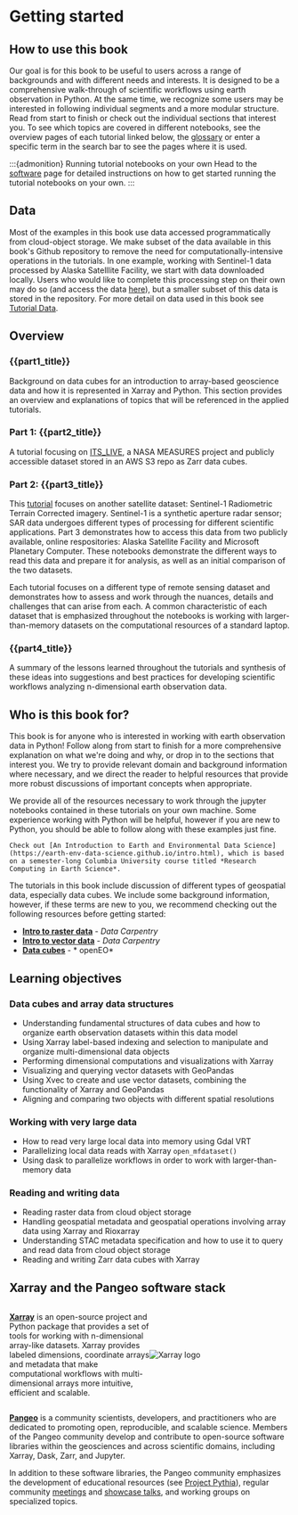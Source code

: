# Getting started

## How to use this book

Our goal is for this book to be useful to users across a range of backgrounds and with different needs and interests. It is designed to be a comprehensive walk-through of scientific workflows using earth observation in Python. At the same time, we recognize some users may be interested in following individual segments and a more modular structure. Read from start to finish or check out the individual sections that interest you. To see which topics are covered in different notebooks, see the overview pages of each tutorial linked below, the [glossary](../pt4/glossary.md) or enter a specific term in the search bar to see the pages where it is used.

:::{admonition} Running tutorial notebooks on your own
Head to the [software](software.md) page for detailed instructions on how to get started running the tutorial notebooks on your own.
:::

## Data

Most of the examples in this book use data accessed programmatically from cloud-object storage. We make subset of the data available in this book's Github repository to remove the need for computationally-intensive operations in the tutorials. In one example, working with Sentinel-1 data processed by Alaska Satelllite Facility, we start with data downloaded locally. Users who would like to complete this processing step on their own may do so (and access the data [here]()), but a smaller subset of this data is stored in the repository. For more detail on data used in this book see [Tutorial Data](../background/tutorial_data.md).


## Overview

### {{part1_title}}
Background on data cubes for an introduction to array-based geoscience data and how it is represented in Xarray and Python. This section provides an overview and explanations of topics that will be referenced in the applied tutorials.

### Part 1: {{part2_title}}
A tutorial focusing on [ITS_LIVE](https://its-live.jpl.nasa.gov/), a NASA MEASURES project and publicly accessible dataset stored in an AWS S3 repo as Zarr data cubes. 

### Part 2: {{part3_title}}
This [tutorial](sentinel1_intro.md) focuses on another satellite dataset: Sentinel-1 Radiometric Terrain Corrected imagery. Sentinel-1 is a synthetic aperture radar sensor; SAR data undergoes different types of processing for different scientific applications. Part 3 demonstrates how to access this data from two publicly available, online respositories: Alaska Satellite Facility and Microsoft Planetary Computer. These notebooks demonstrate the different ways to read this data and prepare it for analysis, as well as an initial comparison of the two datasets. 

Each tutorial focuses on a different type of remote sensing dataset and demonstrates how to assess and work through the nuances, details and challenges that can arise from each. A common characteristic of each dataset that is emphasized throughout the notebooks is working with larger-than-memory datasets on the computational resources of a standard laptop. 

### {{part4_title}}

A summary of the lessons learned throughout the tutorials and synthesis of these ideas into suggestions and best practices for developing scientific workflows analyzing n-dimensional earth observation data. 

## Who is this book for?

This book is for anyone who is interested in working with earth observation data in Python! Follow along from start to finish for a more comprehensive explanation on what we're doing and why, or drop in to the sections that interest you. We try to provide relevant domain and background information where necessary, and we direct the reader to helpful resources that provide more robust discussions of important concepts when appropriate.

We provide all of the resources necessary to work through the jupyter notebooks contained in these tutorials on your own machine. Some experience working with Python will be helpful, however if you are new to Python, you should be able to follow along with these examples just fine. 

```{admonition} If you'd like a more thorough background on working with geospatial data in Python 
Check out [An Introduction to Earth and Environmental Data Science](https://earth-env-data-science.github.io/intro.html), which is based on a semester-long Columbia University course titled *Research Computing in Earth Science*.
```

The tutorials in this book include discussion of different types of geospatial data, especially data cubes. We include some background information, however, if these terms are new to you, we recommend checking out the following resources before getting started: 

- [**Intro to raster data**](https://datacarpentry.github.io/organization-geospatial/01-intro-raster-data.html#data-structures-raster-and-vector) - *Data Carpentry*
- [**Intro to vector data**](https://datacarpentry.github.io/organization-geospatial/02-intro-vector-data.html#about-vector-data) - *Data Carpentry*
- [**Data cubes**](https://openeo.org/documentation/1.0/datacubes.html#what-are-datacubes) - * openEO*

## Learning objectives

### Data cubes and array data structures
- Understanding fundamental structures of data cubes and how to organize earth observation datasets within this data model
- Using Xarray label-based indexing and selection to manipulate and organize multi-dimensional data objects
- Performing dimensional computations and visualizations with Xarray
- Visualizing and querying vector datasets with GeoPandas
- Using Xvec to create and use vector datasets, combining the functionality of Xarray and GeoPandas 
- Aligning and comparing two objects with different spatial resolutions

### Working with very large data
- How to read very large local data into memory using Gdal VRT 
- Parallelizing local data reads with Xarray `open_mfdataset()`
- Using dask to parallelize workflows in order to work with larger-than-memory data

### Reading and writing data
- Reading raster data from cloud object storage
- Handling geospatial metadata and geospatial operations involving array data using Xarray and Rioxarray
- Understanding STAC metadata specification and how to use it to query and read data from cloud object storage
- Reading and writing Zarr data cubes with Xarray


## Xarray and the Pangeo software stack


<div style="display: flex; align-items: center;">
  <div style="flex: 1;">
    <p><strong><a href="https://xarray.dev/">Xarray</a></strong> is an open-source project and Python package that provides a set of tools for working with n-dimensional array-like datasets. Xarray provides labeled dimensions, coordinate arrays and metadata that make computational workflows with multi-dimensional arrays more intuitive, efficient and scalable.</p>
  </div>
  <div style="flex: 1;">
    <img src="/JOSE_tutorials_submission/book/logos/Xarray_Logo_RGB_Final.svg" alt="Xarray logo" style="max-width: 100%;">
  </div>
</div>

**[Pangeo](https://www.pangeo.io/)** is a community scientists, developers, and practitioners who are dedicated to promoting open, reproducible, and scalable science. Members of the Pangeo community develop and contribute to open-source software libraries within the geosciences and across scientific domains, including Xarray, Dask, Zarr, and Jupyter.

In addition to these software libraries, the Pangeo community emphasizes the development of educational resources (see [Project Pythia](https://foundations.projectpythia.org/landing-page.html)), regular community [meetings](https://www.pangeo.io/meetings) and [showcase talks](https://www.pangeo.io/showcase), and working groups on specialized topics. 
